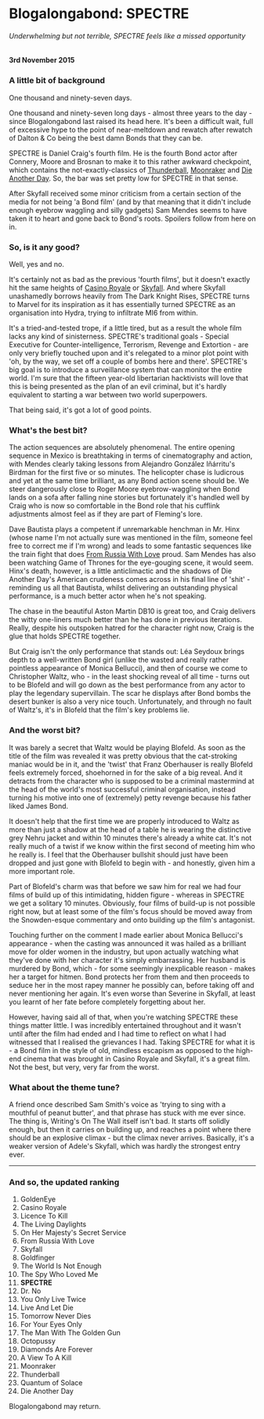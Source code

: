 # Blogalongabond: SPECTRE

###### Underwhelming but not terrible, SPECTRE feels like a missed opportunity

#### 3rd November 2015

### A little bit of background

One thousand and ninety-seven days.

One thousand and ninety-seven long days - almost three years to the day - since Blogalongabond last raised its head here. It's been a difficult wait, full of excessive hype to the point of near-meltdown and rewatch after rewatch of Dalton &amp; Co being the best damn Bonds that they can be.

SPECTRE is Daniel Craig's fourth film. He is the fourth Bond actor after Connery, Moore and Brosnan to make it to this rather awkward checkpoint, which contains the not-exactly-classics of [Thunderball](/blogalongabond/thunderball), [Moonraker](/blogalongabond/moonraker) and [Die Another Day](/blogalongabond/die-another-day). So, the bar was set pretty low for SPECTRE in that sense.

After Skyfall received some minor criticism from a certain section of the media for not being 'a Bond film' (and by that meaning that it didn't include enough eyebrow waggling and silly gadgets) Sam Mendes seems to have taken it to heart and gone back to Bond's roots. Spoilers follow from here on in.

### So, is it any good?

Well, yes and no.

It's certainly not as bad as the previous 'fourth films', but it doesn't exactly hit the same heights of [Casino Royale](/blogalongabond/casino-royale) or [Skyfall](/blogalongabond/skyfall). And where Skyfall unashamedly borrows heavily from The Dark Knight Rises, SPECTRE turns to Marvel for its inspiration as it has essentially turned SPECTRE as an organisation into Hydra, trying to infiltrate MI6 from within. 

It's a tried-and-tested trope, if a little tired, but as a result the whole film lacks any kind of sinisterness. SPECTRE's traditional goals - Special Executive for Counter-intelligence, Terrorism, Revenge and Extortion - are only very briefly touched upon and it's relegated to a minor plot point with 'oh, by the way, we set off a couple of bombs here and there'. SPECTRE's big goal is to introduce a surveillance system that can monitor the entire world. I'm sure that the fifteen year-old libertarian hacktivists will love that this is being presented as the plan of an evil criminal, but it's hardly equivalent to starting a war between two world superpowers.

That being said, it's got a lot of good points.

### What's the best bit?

The action sequences are absolutely phenomenal. The entire opening sequence in Mexico is breathtaking in terms of cinematography and action, with Mendes clearly taking lessons from Alejandro González Iñárritu's Birdman for the first five or so minutes. The helicopter chase is ludicrous and yet at the same time brilliant, as any Bond action scene should be. We steer dangerously close to Roger Moore eyebrow-waggling when Bond lands on a sofa after falling nine stories but fortunately it's handled well by Craig who is now so comfortable in the Bond role that his cufflink adjustments almost feel as if they are part of Fleming's lore.

Dave Bautista plays a competent if unremarkable henchman in Mr. Hinx (whose name I'm not actually sure was mentioned in the film, someone feel free to correct me if I'm wrong) and leads to some fantastic sequences like the train fight that does [From Russia With Love](/blogalongabond/from-russia-with-love) proud. Sam Mendes has also been watching Game of Thrones for the eye-gouging scene, it would seem. Hinx's death, however, is a little anticlimactic and the shadows of Die Another Day's American crudeness comes across in his final line of 'shit' - reminding us all that Bautista, whilst delivering an outstanding physical performance, is a much better actor when he's not speaking.

The chase in the beautiful Aston Martin DB10 is great too, and Craig delivers the witty one-liners much better than he has done in previous iterations. Really, despite his outspoken hatred for the character right now, Craig is the glue that holds SPECTRE together.

But Craig isn't the only performance that stands out: Léa Seydoux brings depth to a well-written Bond girl (unlike the wasted and really rather pointless appearance of Monica Bellucci), and then of course we come to Christopher Waltz, who - in the least shocking reveal of all time - turns out to be Blofeld and will go down as the best performance from any actor to play the legendary supervillain. The scar he displays after Bond bombs the desert bunker is also a very nice touch. Unfortunately, and through no fault of Waltz's, it's in Blofeld that the film's key problems lie.

### And the worst bit?

It was barely a secret that Waltz would be playing Blofeld. As soon as the title of the film was revealed it was pretty obvious that the cat-stroking maniac would be in it, and the 'twist' that Franz Oberhauser is really Blofeld feels extremely forced, shoehorned in for the sake of a big reveal. And it detracts from the character who is supposed to be a criminal mastermind at the head of the world's most successful criminal organisation, instead turning his motive into one of (extremely) petty revenge because his father liked James Bond.

It doesn't help that the first time we are properly introduced to Waltz as more than just a shadow at the head of a table he is wearing the distinctive grey Nehru jacket and within 10 minutes there's already a white cat. It's not really much of a twist if we know within the first second of meeting him who he really is. I feel that the Oberhauser bullshit should just have been dropped and just gone with Blofeld to begin with - and honestly, given him a more important role. 

Part of Blofeld's charm was that before we saw him for real we had four films of build up of this intimidating, hidden figure - whereas in SPECTRE we get a solitary 10 minutes. Obviously, four films of build-up is not possible right now, but at least some of the film's focus should be moved away from the Snowden-esque commentary and onto building up the film's antagonist. 

Touching further on the comment I made earlier about Monica Bellucci's appearance - when the casting was announced it was hailed as a brilliant move for older women in the industry, but upon actually watching what they've done with her character it's simply embarrassing. Her husband is murdered by Bond, which - for some seemingly inexplicable reason - makes her a target for hitmen. Bond protects her from them and then proceeds to seduce her in the most rapey manner he possibly can, before taking off and never mentioning her again. It's even worse than Severine in Skyfall, at least you learnt of her fate before completely forgetting about her.

However, having said all of that, when you're watching SPECTRE these things matter little. I was incredibly entertained throughout and it wasn't until after the film had ended and I had time to reflect on what I had witnessed that I realised the grievances I had. Taking SPECTRE for what it is - a Bond film in the style of old, mindless escapism as opposed to the high-end cinema that was brought in Casino Royale and Skyfall, it's a great film. Not the best, but very, very far from the worst.

### What about the theme tune?

A friend once described Sam Smith's voice as 'trying to sing with a mouthful of peanut butter', and that phrase has stuck with me ever since. The thing is, Writing's On The Wall itself isn't bad. It starts off solidly enough, but then it carries on building up, and reaches a point where there should be an explosive climax - but the climax never arrives. Basically, it's a weaker version of Adele's Skyfall, which was hardly the strongest entry ever.

---

### And so, the updated ranking

1. GoldenEye
2. Casino Royale
3. Licence To Kill
4. The Living Daylights
5. On Her Majesty's Secret Service
6. From Russia With Love
7. Skyfall
8. Goldfinger
9. The World Is Not Enough
10. The Spy Who Loved Me
11. __SPECTRE__
12. Dr. No
13. You Only Live Twice
14. Live And Let Die
15. Tomorrow Never Dies
16. For Your Eyes Only
17. The Man With The Golden Gun
18. Octopussy
19. Diamonds Are Forever
20. A View To A Kill
21. Moonraker
22. Thunderball
23. Quantum of Solace
24. Die Another Day

Blogalongabond may return.